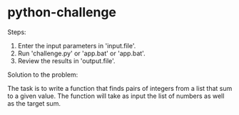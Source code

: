 # python-challenge

Steps:

1. Enter the input parameters in 'input.file'.
2. Run 'challenge.py' or 'app.bat' or 'app.bat'.
3. Review the results in 'output.file'.


Solution to the problem:

The task is to write a function that finds pairs of integers from a list that
sum to a given value. The function will take as input the list of numbers as
well as the target sum.